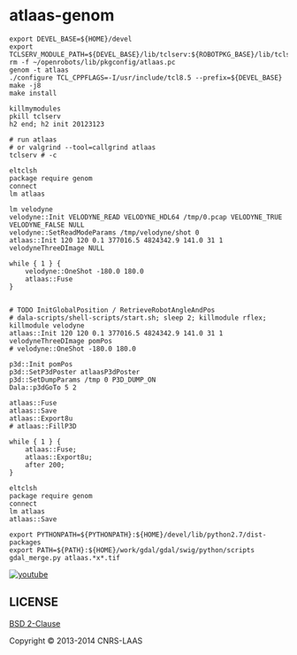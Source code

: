atlaas-genom
============

```
export DEVEL_BASE=${HOME}/devel
export TCLSERV_MODULE_PATH=${DEVEL_BASE}/lib/tclserv:${ROBOTPKG_BASE}/lib/tclserv
rm -f ~/openrobots/lib/pkgconfig/atlaas.pc
genom -t atlaas
./configure TCL_CPPFLAGS=-I/usr/include/tcl8.5 --prefix=${DEVEL_BASE}
make -j8
make install

killmymodules
pkill tclserv
h2 end; h2 init 20123123

# run atlaas
# or valgrind --tool=callgrind atlaas
tclserv # -c

eltclsh
package require genom
connect
lm atlaas

lm velodyne
velodyne::Init VELODYNE_READ VELODYNE_HDL64 /tmp/0.pcap VELODYNE_TRUE VELODYNE_FALSE NULL
velodyne::SetReadModeParams /tmp/velodyne/shot 0
atlaas::Init 120 120 0.1 377016.5 4824342.9 141.0 31 1 velodyneThreeDImage NULL

while { 1 } {
    velodyne::OneShot -180.0 180.0
    atlaas::Fuse
}


# TODO InitGlobalPosition / RetrieveRobotAngleAndPos
# dala-scripts/shell-scripts/start.sh; sleep 2; killmodule rflex; killmodule velodyne
atlaas::Init 120 120 0.1 377016.5 4824342.9 141.0 31 1 velodyneThreeDImage pomPos
# velodyne::OneShot -180.0 180.0

p3d::Init pomPos
p3d::SetP3dPoster atlaasP3dPoster
p3d::SetDumpParams /tmp 0 P3D_DUMP_ON
Dala::p3dGoTo 5 2

atlaas::Fuse
atlaas::Save
atlaas::Export8u
# atlaas::FillP3D

while { 1 } {
    atlaas::Fuse;
    atlaas::Export8u;
    after 200;
}

eltclsh
package require genom
connect
lm atlaas
atlaas::Save

export PYTHONPATH=${PYTHONPATH}:${HOME}/devel/lib/python2.7/dist-packages
export PATH=${PATH}:${HOME}/work/gdal/gdal/swig/python/scripts
gdal_merge.py atlaas.*x*.tif

```

[![youtube](https://i2.ytimg.com/vi/k1-6gbYnmMU/sddefault.jpg "youtube")](http://youtube.com/embed/k1-6gbYnmMU?rel=0)


LICENSE
-------

[BSD 2-Clause](http://opensource.org/licenses/BSD-2-Clause)

Copyright © 2013-2014 CNRS-LAAS
